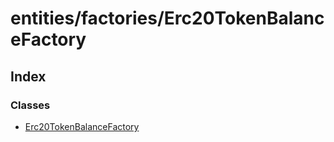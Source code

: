 # entities/factories/Erc20TokenBalanceFactory

## Index

### Classes

* [Erc20TokenBalanceFactory](../classes/_entities_factories_erc20tokenbalancefactory_.erc20tokenbalancefactory.md)

